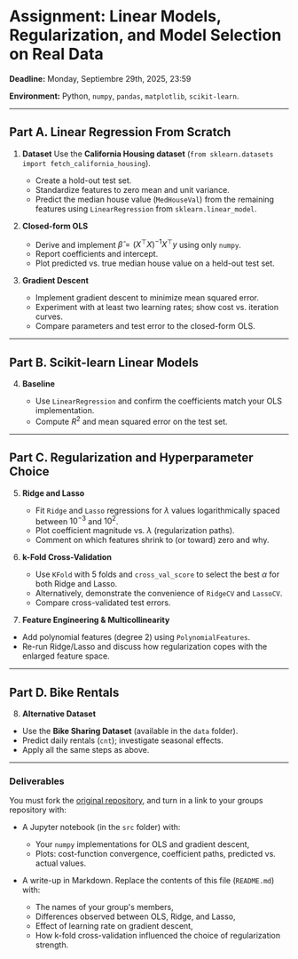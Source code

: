 # Assignment: Linear Models, Regularization, and Model Selection on Real Data

**Deadline:** Monday, Septiembre 29th, 2025, 23:59

**Environment:** Python, `numpy`, `pandas`, `matplotlib`, `scikit-learn`.

---

## Part A. Linear Regression From Scratch

1. **Dataset**
   Use the **California Housing dataset** (`from sklearn.datasets import fetch_california_housing`).

   * Create a hold-out test set.
   * Standardize features to zero mean and unit variance.
   * Predict the median house value (`MedHouseVal`) from the remaining features using `LinearRegression` from `sklearn.linear_model`.

2. **Closed-form OLS**

   * Derive and implement $\hat\beta = (X^\top X)^{-1}X^\top y$ using only `numpy`.
   * Report coefficients and intercept.
   * Plot predicted vs. true median house value on a held-out test set.

3. **Gradient Descent**

   * Implement gradient descent to minimize mean squared error.
   * Experiment with at least two learning rates; show cost vs. iteration curves.
   * Compare parameters and test error to the closed-form OLS.

---

## Part B. Scikit-learn Linear Models

4. **Baseline**

   * Use `LinearRegression` and confirm the coefficients match your OLS implementation.
   * Compute $R^2$ and mean squared error on the test set.

---

## Part C. Regularization and Hyperparameter Choice

5. **Ridge and Lasso**

   * Fit `Ridge` and `Lasso` regressions for $\lambda$ values logarithmically spaced between $10^{-3}$ and $10^{2}$.
   * Plot coefficient magnitude vs. $\lambda$ (regularization paths).
   * Comment on which features shrink to (or toward) zero and why.

6. **k-Fold Cross-Validation**

   * Use `KFold` with 5 folds and `cross_val_score` to select the best $\alpha$ for both Ridge and Lasso.
   * Alternatively, demonstrate the convenience of `RidgeCV` and `LassoCV`.
   * Compare cross-validated test errors.

7. **Feature Engineering & Multicollinearity**

  * Add polynomial features (degree 2) using `PolynomialFeatures`.
  * Re-run Ridge/Lasso and discuss how regularization copes with the enlarged feature space.

---

## Part D. Bike Rentals

8. **Alternative Dataset**

  * Use the **Bike Sharing Dataset** (available in the `data` folder).
  * Predict daily rentals (`cnt`); investigate seasonal effects.
  * Apply all the same steps as above.

---

### Deliverables
You must fork the [original repository](), and turn in a link to your groups repository with:

* A Jupyter notebook (in the `src` folder) with:

  * Your `numpy` implementations for OLS and gradient descent,
  * Plots: cost-function convergence, coefficient paths, predicted vs. actual values.
* A write-up in Markdown. Replace the contents of this file (`README.md`) with:
  
  * The names of your group's members,
  * Differences observed between OLS, Ridge, and Lasso,
  * Effect of learning rate on gradient descent,
  * How k-fold cross-validation influenced the choice of regularization strength.


